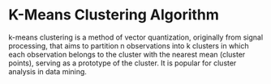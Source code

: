 # K-Means Clustering Algorithm

k-means clustering is a method of vector quantization, originally from signal processing, that aims to partition n observations into k clusters in which each observation belongs to the cluster with the nearest mean (cluster points), serving as a prototype of the cluster. It is popular for cluster analysis in data mining.
